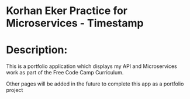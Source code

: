 
# Korhan Eker Practice for Microservices - Timestamp 

# Description:

This is a portfolio application which displays my API and Microservices work as part of the Free Code Camp Curriculum. 

Other pages will be added in the future to complete this app as a portfolio project
